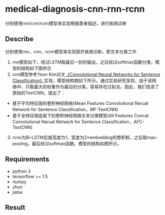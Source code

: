 # medical-diagnosis-cnn-rnn-rcnn
分别使用rnn/cnn/rcnn模型来实现根据患者描述，进行疾病诊断

## Describe
分别使用rnn，cnn，rcnn模型来实现医疗疾病诊断，即文本分类工作
1. rnn模型如下，经过LSTM取最后一刻的输出，之后经过softmax函数分类，模型的结构如下图所示
2. cnn模型参考Yoon Kim论文[《Convolutional Neural Networks for Sentence Classification》](https://arxiv.org/abs/1408.5882)实现，模型结构图如下所示。通过实验研究发现，由于该网络中，只取最大的权重作为最后的分类，容易存在过拟合。因此，我们改进了原始的TextCNN，提出了：
  - 基于平均特征层的卷积神经网络(Mean Features Convolutional Nerual Network for Sentence Classification，MF-TextCNN)
  - 基于全特征相连层下的卷积神经网络文本分类模型(All Features Concat Convolutional Nerual Network for Sentence Classification，AFC-TextCNN)
3. rcnn为Bi-LSTM后接高度为1，宽度为2*embedding的卷积核，之后取max-pooling，最后经过softmax函数。模型的结构如图所示。

## Requirements
- python 3
- tensorflow >= 1.5
- numpy
- zhon
- jieba

## Result
